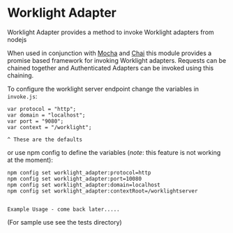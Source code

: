 Worklight Adapter
================

Worklight Adapter provides a method to invoke Worklight adapters from nodejs

When used in conjunction with [Mocha](http://visionmedia.github.io/mocha/) and [Chai](http://chaijs.com/) this module provides a promise based framework for invoking Worklight adapters. Requests can be chained together and Authenticated Adapters can be invoked using this chaining.

To configure the worklight server endpoint change the variables in `invoke.js`:

    var protocol = "http";
    var domain = "localhost";
    var port = "9080";
    var context = "/worklight";

    ^ These are the defaults

or 
use npm config to define the variables (*note*: this feature is not working at the moment):

    npm config set worklight_adapter:protocol=http
    npm config set worklight_adapter:port=10080
    npm config set worklight_adapter:domain=localhost
    npm config set worklight_adapter:contextRoot=/worklightserver


    Example Usage - come back later.....
(For sample use see the tests directory)
